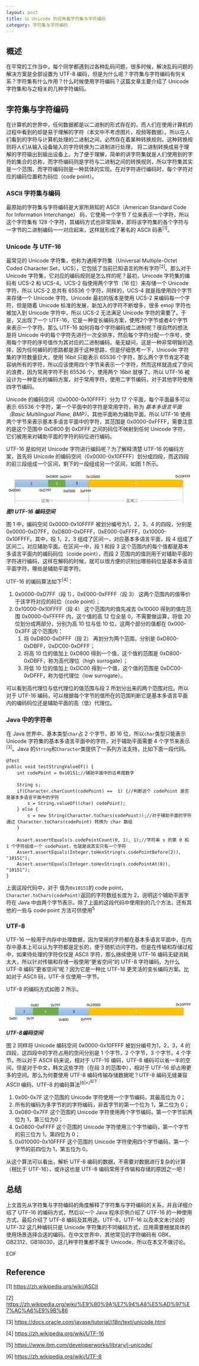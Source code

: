 ```yaml
---
layout: post
title: 以 Unicode 的视角看字符集与字符编码
category: 字符集与字符编码
---
```


## 概述

在平常的工作当中，每个同学都遇到过各种乱码问题，很多时候，解决乱码问题的解决方案是全部设置为 UTF-8 编码，但是为什么呢？字符集与字符编码有何关系？字符集有什么作用？什么时候使用字符编码？这篇文章主要介绍了 Unicode 字符集和与之相关的几种字符编码。


## 字符集与字符编码

在计算机的世界中，任何数据都是以二进制的形式存在的，而人们在使用计算机的过程中看到的却是易于理解的字符（本文中不考虑图片，视频等数据）。所以在人们看到的字符与计算机处理的二进制之间，必然存在着某种转换规则。这种转换规则将人们从输入设备输入的字符转换为二进制进行处理， 将二进制转换成易于理解的字符输出到输出设备上。为了便于理解，简单的讲字符集就是人们使用到的字符的集合的总称，而字符编码则是字符与二进制之间的转换规则，所以字符集其实是一个范围，而字符编码则是一种具体的实现。在对字符进行编码时，每个字符对应的编码位置称为码位（code point）。

### ASCII 字符集与编码

最原始的字符集与字符编码是大家所熟知的 ASCII（American Standard Code for Information Interchange） 码，它使用一个字节 7 位来表示一个字符，所以这个字符集有 128 个字符，其编码方式也非常简单，即将该字符集的各个字符与一字节的二进制编码一一对应起来，这样就形成了著名的 ASCII 码表<sup>[1]</sup>。

### Unicode 与 UTF-16

最常见的 Unicode 字符集，也称为通用字符集（Universal Multiple-Octet Coded Character Set，UCS），它包括了当前已知语言的所有字符<sup>[2]</sup>。那么对于 Unicode 字符集，它对应的编码规则是怎么样的呢？最初，Unicode 字符集的编码有 UCS-2 和 UCS-4。UCS-2 指使用两个字节（16 位）来存储一个 Unicode 字符，所以 UCS-2 总共有 65536 个字符，同样的，UCS-4 就是指使用四个字节来存储一个 Unicode 字符。Unicode 最初的版本是使用 UCS-2 来编码每一个字符，但是随着 Unicode 标准的发展，新加入的字符不断增多，很多 emoji 字符也被加入到 Unicode 字符中，所以 UCS-2 无法满足 Unicode 字符的需要了。于是，又出现了一个 UTF-16，它是一种变长编码方案，使用2个字节或者4个字节来表示一个字符。那么 UTF-16 如何将每个字符编码成二进制呢？很自然的想法是将 Unicode 中的每个字符先进行一次全排序，然后每个字符分配一个序号，使用每个字符的序号值作为其对应的二进制编码。毫无疑问，这是一种非常明智的选择，因为任何编码的思路都是源于这种思路，但是仔细思考一下，Unicode 字符集的字符数量巨大，使用 16bit 只能表示 65536 个字符，那么两个字节肯定不能容纳所有的字符，所以应该使用四个字节来表示一个字符，然而这样就造成了空间的浪费，因为常用字符不到 65536 个，使用两个 16bit 就够了。所以 UTF-16 被设计为一种变长的编码方案，对于常用字符，使用二字节编码，对于其他字符使用四字节编码。

Unicode 的编码空间（0x0000-0x10FFFF）分为 17 个平面，每个平面最多可以表示 65536 个字符，第一个平面中的字符是常用字符，称为 _基本多语言平面（Basic Multilingual Plane, BMP）_，其他平面称为辅助平面。所以 UTF-16 使用两个字节来表示基本多语言平面中的字符，其范围是 0x0000-0xFFFF，需要注意的是这个范围中 0xD800 到 0xDFFF 之间的码位不映射到任何 Unicode 字符，它们被用来对辅助平面的字符的码位进行编码。

UTF-16 是如何对 Unicode 字符进行编码呢？为了解释清楚 UTF-16 的编码方案，首先将 Unicode 的编码空间（0x0000-0x10FFFF）划分成四段，而这四段的前三段组成一个区间，剩下的一段组成另一个区间，如图 1 所示。

![图1 UTF-16 编码](/images/posts/UTF-16.png)
__*图1 UTF-16 编码空间*__

图 1 中，编码空间 0x0000-0x10FFFF 被划分编号为1，2，3，4 的四段，分别是 0x0000-0xD7FF，0xD800-0xDFFF，0xE000-0xFFFF，0x10000-0x10FFFF。其中，段 1，2，3 组成了区间一，对应基本多语言平面，段 4 组成了区间二，对应辅助平面。在区间一中，段 1 和段 3 这个范围内的每个值都是基本多语言平面内的编码码位（coide point），而段 2 范围内的值则用于对辅助平面的字符进行编码，这样在解码的时候，就可以很方便的识别出哪些码位是基本多语言平面字符，哪些是辅助平面字符。

UTF-16 的编码算法如下<sup>[4]</sup>：  
1. 0x0000-0xD7FF（段 1），0xE000-0xFFFF（段 3） 这两个范围内的值等价于该字符对应的码位（code point）；
2. 0x10000-0x10FFFF（段 4） 这个范围内的值先减去 0x10000 得到的值在范围 0x0000-0xFFFFF 内，这个值的高 12 位全是 0，不需要做运算，将低 20 位划分成两部分，分别为高 10 位与低 10 位，这两个部分的值都在 0x000-0x3FF 这个范围内：
    1. 将 0xD800-0xDFFF（段 2） 再划分为两个范围，分别是 0xD800-0xDBFF，0xDC00-0xDFFF；
    2. 将高 10 位的值加上 0xD800 得到一个值，这个值的范围是 0xD800-0xDBFF，称为高代理位（high surrogate）；
    3. 将低 10 位的值加上 0xDC00 得到一个值，这个值的范围是 0xDC00-0xDFFF，称为低代理位（low surrogate）。

可以看到高代理位与低代理位的值范围与段 2 所划分出来的两个范围对应。所以对于 UTF-16 编码，可以根据每个字节的值所在的范围判断它是基本多语言平面内的编码码位还是辅助平面的高（低）代理位。


### Java 中的字符串

在 Java 世界中，基本类型`char`占 2 个字节，即 16 位，所以`char`类型只能表示 Unicode 字符集的基本多语言平面中的字符，对于辅助平面需要 4 个字节来表示<sup>[3]</sup>。Java 的`String`和`Character`类提供了一系列方法支持，比如下面一段代码。

```
@Test
public void testStringValueOf() {
    int codePoint = 0x10151;//辅助平面中的古希腊数字

    String s;
    if(Character.charCount(codePoint) ==  1) {//判断这个 codePoint 是否是基本多语言平面中的字符
        s = String.valueOf((char) codePoint);
    } else {
        s = new String(Character.toChars(codePoint));//对于辅助平面的字符通过 Character.toChars(codePoint) 转换为 char 数组
    }

    Assert.assertEquals(s.codePointCount(0, 1), 1);//字符串 s 的第 0 和 1 个字符组成一个 codePoint，也就是说其实只有一个字符
    Assert.assertEquals(Integer.toHexString(s.codePointBefore(2)), "10151");
    Assert.assertEquals(Integer.toHexString(s.codePointAt(0)), "10151");
}
```

上面这段代码中，对于 值为`0x10151`的 code point，`Character.toChars(codePoint)`返回的字符数组长度为 2，说明这个辅助平面字符在 Java 中由两个字节表示。除了上面的这段代码中使用到的几个方法，还有其他的一些与 code point 方法可供使用<sup>5</sup>

### UTF-8


UTF-16 一般用于内存中处理数据，因为常用的字符都在基本多语言平面中，在内存中基本上可以认为字符都是定长的，便于随机访问字符。但是在传输和存储过程中，如果待处理的字符仅仅是 ASCII 字符，那么继续使用 UTF-16 编码无疑消耗太大，所以针对传输和存储一般使用“更省空间“的 UTF-8 字符编码。为什么 UTF-8 编码”更省空间“呢？因为它是一种比 UTF-16 更灵活的变长编码方案。比如对于 ASCII 码，UTF-8 仅使用一字节。

UTF-8 的编码方式如图 2 所示。

![图2 UTF-8](/images/posts/UTF-8.png)
__*UTF-8编码空间*__


图 2 同样将 Unicode 编码空间 0x0000-0x10FFFF 被划分编号为1，2，3，4 的四段，这四段中的字符占用的空间分别是 1 个字节，2 个字节，3 个字节，4 个字节。所以对于 ASCII 码来说，相对于 UTF-16 编码，UTF-8 编码可以省一半的空间，但是对于中文，韩文这些字符（在段 3 的范围中），相对于 UTF-16 却占用更多的空间。那么为何要使用 UTF-8 编码传输存储数据呢？UTF-8 编码无缝兼容 ASCII 编码，UTF-8 的编码算法<sup>[6]</<sup>如下：

1. 0x00-0x7F 这个范围的 Unicode 字符使用一个字节编码，其最高位为 0；
2. 所有的编码为多字节的的字符编码，非首字节的第一个位为 1，第二位为 0；
3. 0x080-0x7FF 这个范围的 Unicode 字符使用两个字节编码，第一个字节前两位为 1，第三位为0；
4. 0x0800-0xFFFF 这个范围的 Unicode 字符使用三个字节编码，第一个字节的前三位为 1，第四位为 0；
5. 0x010000-0x10FFFF 这个范围的 Unicode 字符使用四个字节编码，第一个字节的前四位为 1，第五位为 0。

从这个算法可以看出，解析 UTF-8 编码的数据，不需要对数据进行复杂的计算（相比于 UTF-16），或许这也是 UTF-8 编码常用于传输和存储的原因之一吧！

## 总结

上文首先从字符集与字符编码的角度解释了字符集与字符编码的关系，并且详细介绍了 UTF-16 的编码方式，然后以一个 Java 程序示例介绍了 UTF-16 的一种使用方式，最后介绍了 UTF-8 编码及其用途。UTF-8，UTF-16 以及本文未讨论的 UTF-32 这几种编码只是 Unicode 字符集的不同编码方式，应用需要根据具体的使用场景选择合适的编码。在中文世界中，其他常见的字符编码有 GBK，GB2312，GB18030，这几种字符集都不属于 Unicode，所以在本文不做讨论。

EOF

## Reference

[1] https://zh.wikipedia.org/wiki/ASCII

[2] https://zh.wikipedia.org/wiki/%E9%80%9A%E7%94%A8%E5%AD%97%E7%AC%A6%E9%9B%86

[3] https://docs.oracle.com/javase/tutorial/i18n/text/unicode.html

[4] https://zh.wikipedia.org/wiki/UTF-16 

[5] https://www.ibm.com/developerworks/library/j-unicode/

[6] https://zh.wikipedia.org/wiki/UTF-8


